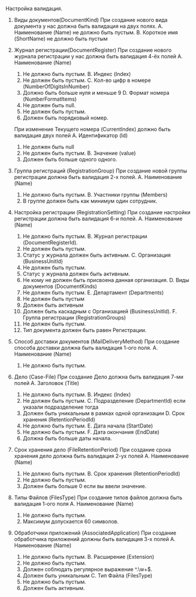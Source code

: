 Настройка валидация.

1. Виды документов(DocumentKind)
   При создание нового вида документа у нас должна быть валидация на двух полях.
A. Наименование (Name) не должно быть пустым.
B. Короткое имя (ShortName) не должно быть пустым

2. Журнал регистрации(DocumentRegister)
   При создание нового журнала регистрации у нас должна быть валидация 4-ёх полей
A. Наименование (Name) 
      1. Не должно быть пустым.
B. Индекс (Index) 
      1. Не должен быть пустым.
C. Кол-во цифр в номере (NumberOfDigitsInNumber) 
      1. Должно быть больше нуля и меньше 9
D. Формат номера (NumberFormatItems)
      1. Не должен быть null.
      2. Не должен быть пустым.
      3. Должен быть порядковый номер.

   При изменение Текущего номера (CurrentIndex) должно быть валидация двух полей
A. Идентификатор (Id) 
      1. Не должен быть null
      2. Не должен быть пустым.
B. Значение (value) 
      1. Должен быть больше одного одного. 

3. Группа регистраций (RegistrationGroup)
   При создание новой группы регистрации должна быть валидация 2-х полей.
A. Наименование (Name) 
      1. Не должно быть пустым.
B. Участники группы (Members) 
      1. В группе должен быть как минимум один сотрудник.


4.  Настройка регистрации (RegistrationSetting)
    При создание настройки регистрации должна быть валидация 6-и полей.
A. Наименование (Name) 
      1. Не должно быть пустым.
B. Журнал регистрации (DocumentRegisterId).
      1. Не должен быть пустым.
      2. Статус у журнала должен быть активным.
C. Организация (BusinessUnitId) 
      1. Не должен быть пустым.
      2. Статус у журнала должен быть активным.
      3. Не кому не должен быть присвоена данная организация.
D. Виды документов (DocumentKinds)  
      1. Не должен быть пустым.
E. Департамент (Departments)
      1. Не должен быть пустым
      2. Должен быть активным
      3. Должен быть каскадным с Организацией (BusinessUnitId).
F. Группа регистрации (RegistrationGroups)
      1. Не должен быть пустым.
      2. Тип документа должен быть равен Регистрации.

5. Способ доставки документов (MailDeliveryMethod)
  При создание способа доставки должна быть валидация 1-ого поля.
A. Наименование (Name) 
      1. Не должно быть пустым.

6. Дело (Case-File)
  При создание Дело должна быть валидация 7-ми полей
A. Заголовок (Title) 
      1. Не должно быть пустым.
B. Индекс (Index) 
      1. Не должен быть пустым.
C. Подразделение (DepartmentId) если указали подразделение тогда 
      1. Должен быть уникальным в рамках одной организации
D. Срок хранения (RetentionPeriodId)
      1. Не должно быть пустым.
E. Дата начала (StartDate)  
      1. Не должно быть пустым.
F. Дата окончания (EndDate)
      1. Должна быть больше даты начала.

7. Срок хранения дело (FileRetentionPeriod)
  При создание срока хранения дело должна быть валидация 2-ух полей
A. Наименование (Name) 
      1. Не должно быть пустым.
B. Срок хранения (RetentionPeriodId)
      1. Не должно быть пустым.
      2. Должен быть больше 0 если вы ввели значение. 

8. Типы Файлов (FilesType)
  При создание типов файлов должна быть валидация 1-ого поля
A. Наименование (Name) 
      1. Не должно быть пустым.
      2. Максимум допускается 60 символов.

9. Обработчики приложений (AssociatedApplication)
  При создание обработчика приложений должны быть валидация 3-х полей
A. Наименование (Name) 
      1. Не должно быть пустым.
B. Расширение (Extension)
      1. Не должно быть пустым.
      2. Должен соблюдать регулярное выражение ^\.\w+$.
      3. Должен быть уникальным 
С. Тип Файла (FilesType)
      1. Не должно быть пустым.
      2. Должен быть активным.
